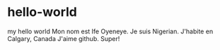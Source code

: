 # hello-world
my hello world
Mon nom est Ife Oyeneye.
Je suis Nigerian. 
J'habite en Calgary, Canada
J'aime github.
Super!
